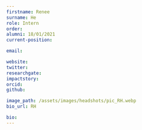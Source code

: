 ```yaml
---
firstname: Renee
surname: He
role: Intern
order:
alumni: 18/01/2021
current-position:

email:

website:
twitter:
researchgate:
impactstory:
orcid:
github:

image_path: /assets/images/headshots/pic_RH.webp
bio_url: RH

bio:
---
```


